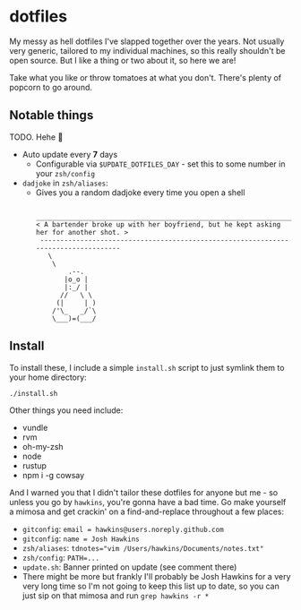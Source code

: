 # dotfiles

My messy as hell dotfiles I've slapped together over the years.
Not usually very generic, tailored to my individual machines, so this really shouldn't be open source.
But I like a thing or two about it, so here we are!

Take what you like or throw tomatoes at what you don't.
There's plenty of popcorn to go around.

## Notable things

TODO. Hehe :slightly_smiling_face:

- Auto update every **7** days
  - Configurable via `$UPDATE_DOTFILES_DAY` - set this to some number in your `zsh/config`
- `dadjoke` in `zsh/aliases`:
  - Gives you a random dadjoke every time you open a shell
    ```
     ___________________________________________________________________________________
    < A bartender broke up with her boyfriend, but he kept asking her for another shot. >
     -----------------------------------------------------------------------------------
       \
        \
            .--.
           |o_o |
           |:_/ |
          //   \ \
         (|     | )
        /'\_   _/`\
        \___)=(___/
    ```

## Install

To install these, I include a simple `install.sh` script to just symlink them to your home directory:

```bash
./install.sh
```

Other things you need include:

- vundle
- rvm
- oh-my-zsh
- node
- rustup
- npm i -g cowsay

And I warned you that I didn't tailor these dotfiles for anyone but me - so unless you go by `hawkins`, you're gonna have a bad time.
Go make yourself a mimosa and get crackin' on a find-and-replace throughout a few places:

- `gitconfig`: `email = hawkins@users.noreply.github.com`
- `gitconfig`: `name = Josh Hawkins`
- `zsh/aliases`: `tdnotes="vim /Users/hawkins/Documents/notes.txt"`
- `zsh/config`: `PATH=...`
- `update.sh`: Banner printed on update (see comment there)
- There might be more but frankly I'll probably be Josh Hawkins for a very very long time so I'm not going to keep this list up to date, so you can just sip on that mimosa and run `grep hawkins -r *`
